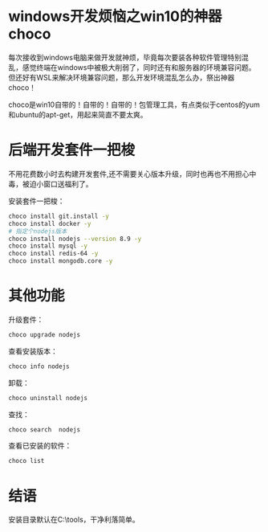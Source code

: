 # windows开发烦恼之win10的神器choco
每次接收到windows电脑来做开发就神烦，毕竟每次要装各种软件管理特别混乱，感觉终端在windows中被极大削弱了，同时还有和服务器的环境兼容问题。但还好有WSL来解决环境兼容问题，那么开发环境混乱怎么办，祭出神器choco！

choco是win10自带的！自带的！自带的！包管理工具，有点类似于centos的yum和ubuntu的apt-get，用起来简直不要太爽。

# 后端开发套件一把梭
不用花费数小时去构建开发套件,还不需要关心版本升级，同时也再也不用担心中毒，被迫小窗口送福利了。

安装套件一把梭：
```sh
choco install git.install -y
choco install docker -y
# 指定个nodejs版本
choco install nodejs --version 8.9 -y
choco install mysql -y
choco install redis-64 -y
choco install mongodb.core -y
```

# 其他功能
升级套件：
```sh
choco upgrade nodejs
```
查看安装版本：
```sh
choco info nodejs
```
卸载：
```sh
choco uninstall nodejs
```
查找：
```sh
choco search  nodejs
```
查看已安装的软件：
```sh
choco list
```

# 结语
安装目录默认在C:\tools，干净利落简单。


